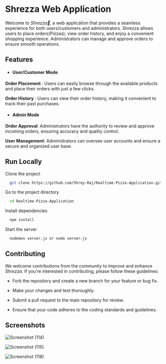 
# Shrezza Web Application

Welcome to *Shrezza🍕*, a web application that provides a seamless experience for both users/customers and administrators. Shrezza allows users to place orders(Pizzas), view order history, and enjoy a convenient shopping experience. Administrators can manage and approve orders to ensure smooth operations.


## Features
- #### User/Customer Mode
**Order Placement** : Users can easily browse through the available products and place their orders with just a few clicks.

**Order History** : Users can view their order history, making it convenient to track their past purchases.

- #### Admin Mode
**Order Approval**: Administrators have the authority to review and approve incoming orders, ensuring accuracy and quality control.

**User Management**: Administrators can oversee user accounts and ensure a secure and organized user base.


## Run Locally

Clone the project

```bash
  git clone https://github.com/Shrey-Raj/Realtime-Pizza-Application.git
```

Go to the project directory

```bash
  cd Realtime-Pizza-Application
```

Install dependencies

```bash
  npm install
```

Start the server

```bash
  nodemon server.js or node server.js
```


## Contributing

We welcome contributions from the community to improve and enhance *Shrezza*. If you're interested in contributing, please follow these guidelines:

- Fork the repository and create a new branch for your feature or bug fix.

- Make your changes and test thoroughly.

- Submit a pull request to the main repository for review.

- Ensure that your code adheres to the coding standards and guidelines.

## Screenshots

![Screenshot (114)](https://github.com/Shrey-Raj/Realtime-Pizza-Application/assets/119098647/010b82e6-f2c4-4d2b-bbb1-531f9db27803)

![Screenshot (115)](https://github.com/Shrey-Raj/Realtime-Pizza-Application/assets/119098647/a356a96c-b1b4-45e2-bb87-690dc8506bc8)

![Screenshot (118)](https://github.com/Shrey-Raj/Realtime-Pizza-Application/assets/119098647/7f12d4c3-d2e3-415f-8a3c-eba377f57916)


